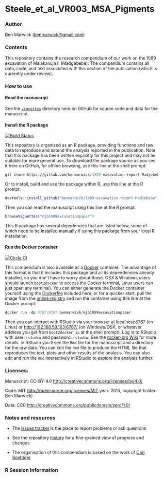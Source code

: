 <!-- README.md is generated from README.Rmd. Please edit that file -->
Steele\_et\_al\_VR003\_MSA\_Pigments
====================================

<!-- DOI here -->
### Author

Ben Marwick (<benmarwick@gmail.com>)

### Contents

This repository contains the research compendium of our work on the 1989 excavation of Malakanuja II (Madgebebe). The compendium contains all data, code, and text associated with this section of the publication (which is currently under review).

### How to use

#### Read the manuscript

See the [`vignettes`](https://github.com/benmarwick/1989-excavation-report-Madjebebes/tree/master/vignettes) directory here on GitHub for source code and data for the manuscript.

#### Install the R package

[![Build Status](https://travis-ci.org/benmarwick/1989-excavation-report-Madjebebes.svg?branch=master)](https://travis-ci.org/benmarwick/1989-excavation-report-Madjebebe.svg)

This repository is organized as an R package, providing functions and raw data to reproduce and extend the analysis reported in the publication. Note that this package has been written explicitly for this project and may not be suitable for more general use. To download the package source as you see it here on GitHub, for offline browsing, use this line at the shell prompt:

``` r
git clone https://github.com/benmarwick/1989-excavation-report-Madjebebe.git
```

Or to install, build and use the package within R, use this line at the R prompt:

``` r
devtools::install_github("benmarwick/1989-excavation-report-Madjebebe", build_vignettes = TRUE)
```

Then you can read the manuscript using this line at the R prompt:

``` r
browseVignettes("mjb1989excavationpaper")
```

This R package has several depedencies that are listed below, some of which need to be installed manually if using this package from your local R installation.

#### Run the Docker container

[![Circle CI](https://circleci.com/gh/benmarwick/1989-excavation-report-Madjebebe.svg?style=shield&circle-token=:circle-token)](https://circleci.com/gh/benmarwick/1989-excavation-report-Madjebebe)

This compendium is also available as a [Docker](https://docs.docker.com/installation) container. The advantage of this format is that it includes this package and all its dependencies already installed, so you don't have to worry about those. OSX & Windows users should launch [`boot2docker`](http://boot2docker.io/) to access the Docker terminal, Linux users can just open any terminal). You can either generate the Docker container yourself using the [Dockerfile](https://github.com/benmarwick/Steele_et_al_VR003_MSA_Pigments/blob/master/vignettes/Dockerfile) included here, or for a quicker start, pull the image from the [online registry](https://registry.hub.docker.com/u/benmarwick/steeleetalvr003msapigments/) and run the container using this line at the Docker prompt:

``` r
docker run -dp 8787:8787 benmarwick/mjb1989excavationpaper
```

Then you can interact with RStudio via your browser at localhost:8787 (on Linux) or <http://192.168.59.103:8787/> (on Windows/OSX, or whatever address you get from `boot2docker ip` at the shell prompt). Log in to RStudio with user: `rstudio` and password: `rstudio`. See the [rocker-org Wiki](https://github.com/rocker-org/rocker/wiki/Using-the-RStudio-image) for more details. In RStudio you'll see the `Rmd` file for the manuscript and a directory for the raw data. You can knit the `Rmd` file to produce the HTML file that reproduces the text, plots and other results of the analysis. You can also edit and run the `Rmd` interactively in RStudio to explore the analysis further.

### Licenses:

Manuscript: CC-BY-4.0 <http://creativecommons.org/licenses/by/4.0/>

Code: MIT <http://opensource.org/licenses/MIT> year: 2015, copyright holder: Ben Marwick)

Data: CC0 <http://creativecommons.org/publicdomain/zero/1.0/>

### Notes and resources

-   The [issues tracker](https://github.com/benmarwick/1989-excavation-report-Madjebebes) is the place to report problems or ask questions

-   See the repository [history](https://github.com/benmarwick/1989-excavation-report-Madjebebe) for a fine-grained view of progress and changes.

-   The organisation of this compendium is based on the work of [Carl Boettiger](http://www.carlboettiger.info/)

### R Session Information
